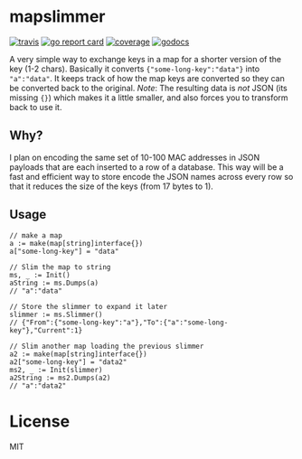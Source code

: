 # mapslimmer

[![travis](https://travis-ci.org/schollz/mapslimmer.svg?branch=master)](https://travis-ci.org/schollz/mapslimmer) 
[![go report card](https://goreportcard.com/badge/github.com/schollz/mapslimmer)](https://goreportcard.com/report/github.com/schollz/mapslimmer) 
[![coverage](https://img.shields.io/badge/coverage-92%25-brightgreen.svg)](https://gocover.io/github.com/schollz/mapslimmer)
[![godocs](https://godoc.org/github.com/schollz/mapslimmer?status.svg)](https://godoc.org/github.com/schollz/mapslimmer) 

A very simple way to exchange keys in a map for a shorter version of the key (1-2 chars). Basically it converts `{"some-long-key":"data"}` into `"a":"data"`. It keeps track of how the map keys are converted so they can be converted back to the original. _Note_: The resulting data is *not* JSON (its missing `{}`) which makes it a little smaller, and also forces you to transform back to use it.



## Why?

I plan on encoding the same set of 10-100 MAC addresses in JSON payloads that are each inserted to a row of a database. This way will be a fast and efficient way to store encode the JSON names across every row so that it reduces the size of the keys (from 17 bytes to 1).

## Usage

```golang
// make a map
a := make(map[string]interface{})
a["some-long-key"] = "data"

// Slim the map to string
ms, _ := Init()
aString := ms.Dumps(a)
// "a":"data"

// Store the slimmer to expand it later
slimmer := ms.Slimmer()
// {"From":{"some-long-key":"a"},"To":{"a":"some-long-key"},"Current":1}

// Slim another map loading the previous slimmer
a2 := make(map[string]interface{})
a2["some-long-key"] = "data2"
ms2, _ := Init(slimmer)
a2String := ms2.Dumps(a2)
// "a":"data2"
```

# License 

MIT
